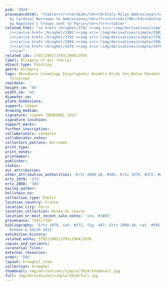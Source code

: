 ```yaml
---
pid: '3924'
provenancehtml: "<table><tr><td>1618</td><td>Italy Milan Ambrosiana</td><td>Donated
  by Cardinal Borromeo to Ambrosiana</td></tr><tr><td>1796</td><td>France Paris</td><td>Seized
  by Napoleon's Troops sent to Paris</td></tr></table>"
related_html: "<a href='/brughel/3792'><img src='/img/derivatives/simple/3792/thumbnail.jpg'
  /></a>|<a href='/brughel/2902'><img src='/img/derivatives/simple/2902/thumbnail.jpg'
  /></a>|<a href='/brughel/3793'><img src='/img/derivatives/simple/3793/thumbnail.jpg'
  /></a>|<a href='/brughel/2904'><img src='/img/derivatives/simple/2904/thumbnail.jpg'
  /></a>|<a href='/brughel/2976'><img src='/img/derivatives/simple/2976/thumbnail.jpg'
  /></a>"
related_ids: 3792|2902|3793|2904|2976
label: Allegory of Air (Paris)
object_type: Painting
genre: Allegory
tags: Abundance Cosmology Encyclopedic Animals Birds Van_Balen Pendant Nude Landscape
  Telescope
realdate:
height_cm: '45'
width_cm: '65'
diameter_cm:
plate_dimensions:
support: Copper
drawing_medium:
signature: Signed "BRUEGHEL 1621"
signature_location:
support_marks:
further_inscription:
collaborators: vanbalen
collaborator_notes:
collectors_patrons: borromeo
print_type:
print_notes:
printmaker:
publisher:
states:
our_attribution:
other_attribution_authorities: 'Ertz 2008-10, #505, Ertz 1979, #372, Honig database'
ertz_1979: '372'
ertz_2008: '505'
bailey_walker:
hollstein_no:
collection_type: Public
location_country: France
location_city: Paris
location_collection: Musée du Louvre
location_or_most_recent_sale_notes: 'inv. #1093'
provenance: 7343|7344
bibliography: 'Ertz 1979, cat. #372, fig. 447; Ertz 2008-10, cat. #505, pp. 1058-61;
  Rikken & Smith 2011'
exhibition_history:
related_works: 3792|2902|3793|2904|2976
copies_and_variants:
curatorial_files:
external_resources:
order: '592'
layout: brueghel_item
collection: brueghel
thumbnail: img/derivatives/simple/3924/thumbnail.jpg
full: img/derivatives/simple/3924/full.jpg
---
```

